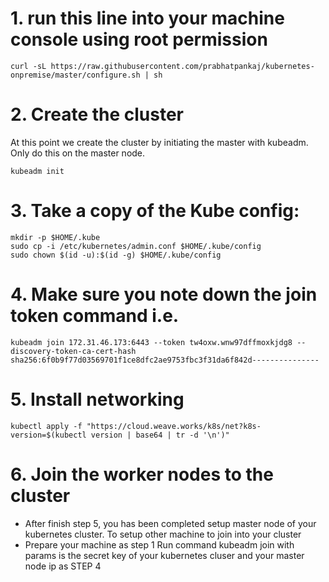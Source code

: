 # 1. run this line into your machine console using root permission 

```
curl -sL https://raw.githubusercontent.com/prabhatpankaj/kubernetes-onpremise/master/configure.sh | sh

```
# 2. Create the cluster

At this point we create the cluster by initiating the master with kubeadm. Only do this on the master node.

```
kubeadm init
```
# 3. Take a copy of the Kube config:

```
mkdir -p $HOME/.kube
sudo cp -i /etc/kubernetes/admin.conf $HOME/.kube/config
sudo chown $(id -u):$(id -g) $HOME/.kube/config

```

# 4. Make sure you note down the join token command i.e. 

```
kubeadm join 172.31.46.173:6443 --token tw4oxw.wnw97dffmoxkjdg8 --discovery-token-ca-cert-hash sha256:6f0b9f77d03569701f1ce8dfc2ae9753fbc3f31da6f842d---------------

```
# 5. Install networking

```
kubectl apply -f "https://cloud.weave.works/k8s/net?k8s-version=$(kubectl version | base64 | tr -d '\n')"

```
# 6. Join the worker nodes to the cluster
* After finish step 5, you has been completed setup master node of your kubernetes cluster. To setup other machine to join into your cluster
* Prepare your machine as step 1
Run command kubeadm join with params is the secret key of your kubernetes cluser and your master node ip as STEP 4


